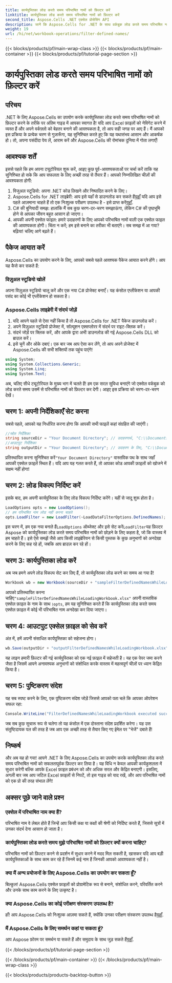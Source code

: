 ```yaml
---
title: कार्यपुस्तिका लोड करते समय परिभाषित नामों को फ़िल्टर करें
linktitle: कार्यपुस्तिका लोड करते समय परिभाषित नामों को फ़िल्टर करें
second_title: Aspose.Cells .NET एक्सेल प्रोसेसिंग API
description: जानें कि Aspose.Cells for .NET के साथ वर्कबुक लोड करते समय परिभाषित नामों को कैसे फ़िल्टर करें। Excel हैंडलिंग को बेहतर बनाने के लिए चरण-दर-चरण मार्गदर्शिका।
weight: 19
url: /hi/net/workbook-operations/filter-defined-names/
---
```


{{< blocks/products/pf/main-wrap-class >}}
{{< blocks/products/pf/main-container >}}
{{< blocks/products/pf/tutorial-page-section >}}

# कार्यपुस्तिका लोड करते समय परिभाषित नामों को फ़िल्टर करें

## परिचय
.NET के लिए Aspose.Cells का उपयोग करके कार्यपुस्तिका लोड करते समय परिभाषित नामों को फ़िल्टर करने के तरीके पर अंतिम गाइड में आपका स्वागत है! यदि आप Excel फ़ाइलों को नेविगेट करने में व्यस्त हैं और अपने वर्कफ़्लो को बेहतर बनाने की आवश्यकता है, तो आप सही जगह पर आए हैं। मैं आपको इस प्रक्रिया के प्रत्येक चरण से गुज़ारूँगा, यह सुनिश्चित करते हुए कि यह यथासंभव आसान और आकर्षक हो। तो, अपना पसंदीदा पेय लें, आराम करें और Aspose.Cells की रोमांचक दुनिया में गोता लगाएँ!
## आवश्यक शर्तें
इससे पहले कि हम अपना ट्यूटोरियल शुरू करें, आइए कुछ पूर्व-आवश्यकताओं पर चर्चा करें ताकि यह सुनिश्चित हो सके कि आप सफलता के लिए अच्छी तरह से तैयार हैं। आपको निम्नलिखित चीज़ों की आवश्यकता होगी:
1. विजुअल स्टूडियो: अपना .NET कोड लिखने और निष्पादित करने के लिए।
2.  Aspose.Cells for .NET लाइब्रेरी: आप इसे यहाँ से डाउनलोड कर सकते हैं[यहाँ](https://releases.aspose.com/cells/net/) यदि आप इसे पहले आज़माना चाहते हैं तो एक निःशुल्क परीक्षण उपलब्ध है - इसे प्राप्त करें[यहाँ](https://releases.aspose.com/).
3. C# की बुनियादी समझ: हालांकि मैं सब कुछ चरण-दर-चरण समझाऊंगा, लेकिन C# की पृष्ठभूमि होने से आपका जीवन बहुत आसान हो जाएगा।
4. आपकी अपनी एक्सेल फाइल: हमारे उदाहरणों के लिए आपको परिभाषित नामों वाली एक एक्सेल फाइल की आवश्यकता होगी। चिंता न करें; हम इसे बनाने का तरीका भी बताएंगे।
सब समझ में आ गया? बढ़िया! चलिए आगे बढ़ते हैं।
## पैकेज आयात करें
Aspose.Cells का उपयोग करने के लिए, आपको सबसे पहले आवश्यक पैकेज आयात करने होंगे। आप यह कैसे कर सकते हैं:
### विज़ुअल स्टूडियो खोलें
अपना विज़ुअल स्टूडियो चालू करें और एक नया C# प्रोजेक्ट बनाएँ। यह कंसोल एप्लीकेशन या आपकी पसंद का कोई भी एप्लीकेशन हो सकता है।
### Aspose.Cells लाइब्रेरी में संदर्भ जोड़ें
1. यदि आपने पहले से ऐसा नहीं किया है तो Aspose.Cells for .NET पैकेज डाउनलोड करें।
2. अपने विज़ुअल स्टूडियो प्रोजेक्ट में, सॉल्यूशन एक्सप्लोरर में संदर्भ पर राइट-क्लिक करें।
3. संदर्भ जोड़ें पर क्लिक करें, और आपके द्वारा अभी डाउनलोड की गई Aspose.Cells DLL को ब्राउज़ करें।
4. इसे चुनें और ओके दबाएं।
एक बार जब आप ऐसा कर लेंगे, तो आप अपने प्रोजेक्ट में Aspose.Cells की सभी शक्तियों तक पहुंच पाएंगे!
```csharp
using System;
using System.Collections.Generic;
using System.Linq;
using System.Text;
```
अब, चलिए सीधे ट्यूटोरियल के मुख्य भाग में चलते हैं! हम एक सरल सुविधा बनाएंगे जो एक्सेल वर्कबुक को लोड करते समय उसमें से परिभाषित नामों को फ़िल्टर कर देगी। आइए इस प्रक्रिया को चरण-दर-चरण देखें।
## चरण 1: अपनी निर्देशिकाएँ सेट करना
सबसे पहले, आपको यह निर्धारित करना होगा कि आपकी सभी फाइलें कहां संग्रहित की जाएंगी।
```csharp
//स्रोत निर्देशिका
string sourceDir = "Your Document Directory"; // उदाहरणार्थ, "C:\\Documents\\ExcelFiles\\"
//आउटपुट निर्देशिका
string outputDir = "Your Document Directory"; // उदाहरण के लिए, "C:\\Documents\\ExcelFiles\\Output\\"
```
 प्रतिस्थापित करना सुनिश्चित करें`"Your Document Directory"` वास्तविक पथ के साथ जहाँ आपकी एक्सेल फ़ाइलें स्थित हैं। यदि आप यह गलत करते हैं, तो आपका कोड आपकी फ़ाइलों को खोजने में सक्षम नहीं होगा!
## चरण 2: लोड विकल्प निर्दिष्ट करें
इसके बाद, हम अपनी कार्यपुस्तिका के लिए लोड विकल्प निर्दिष्ट करेंगे। यहीं से जादू शुरू होता है।
```csharp
LoadOptions opts = new LoadOptions();
// हम परिभाषित नाम लोड नहीं करना चाहते
opts.LoadFilter = new LoadFilter(~LoadDataFilterOptions.DefinedNames);
```
 इस चरण में, हम एक नया बनाते हैं`LoadOptions` ऑब्जेक्ट और इसे सेट करें`LoadFilter`यह फ़िल्टर Aspose को कार्यपुस्तिका लोड करते समय परिभाषित नामों को छोड़ने के लिए कहता है, जो कि वास्तव में हम चाहते हैं। इसे ऐसे समझें जैसे आप किसी लाइब्रेरियन से किसी पुस्तक के कुछ अनुभागों को अनदेखा करने के लिए कह रहे हों, जबकि आप ब्राउज़ कर रहे हों।
## चरण 3: कार्यपुस्तिका लोड करें
अब जब हमने अपने लोड विकल्प सेट कर लिए हैं, तो कार्यपुस्तिका लोड करने का समय आ गया है!
```csharp
Workbook wb = new Workbook(sourceDir + "sampleFilterDefinedNamesWhileLoadingWorkbook.xlsx", opts);
```
 आपको प्रतिस्थापित करना चाहिए`"sampleFilterDefinedNamesWhileLoadingWorkbook.xlsx"` अपनी वास्तविक एक्सेल फ़ाइल के नाम के साथ।`opts`, हम यह सुनिश्चित करते हैं कि कार्यपुस्तिका लोड करते समय एक्सेल फ़ाइल में कोई भी परिभाषित नाम अनदेखा कर दिया जाएगा।
## चरण 4: आउटपुट एक्सेल फ़ाइल को सेव करें
अंत में, हमें अपनी संसाधित कार्यपुस्तिका को सहेजना होगा।
```csharp
wb.Save(outputDir + "outputFilterDefinedNamesWhileLoadingWorkbook.xlsx");
```
यह लाइन हमारी फ़िल्टर की गई कार्यपुस्तिका को एक नई फ़ाइल में सहेजती है। यह एक पेपर जमा करने जैसा है जिसमें आपने अनावश्यक अनुभागों को संशोधित करके वास्तव में महत्वपूर्ण चीज़ों पर ध्यान केंद्रित किया है।
## चरण 5: पुष्टिकरण संदेश
यह सब स्पष्ट करने के लिए, एक पुष्टिकरण संदेश जोड़ें जिससे आपको पता चले कि आपका ऑपरेशन सफल रहा:
```csharp
Console.WriteLine("FilterDefinedNamesWhileLoadingWorkbook executed successfully.");
```
जब सब कुछ सुचारू रूप से चलेगा तो यह कंसोल में एक दोस्ताना संदेश प्रदर्शित करेगा। यह उस संतुष्टिदायक पल की तरह है जब आप एक अच्छी तरह से तैयार किए गए ईमेल पर "भेजें" दबाते हैं!
## निष्कर्ष
और अब यह हो गया! आपने .NET के लिए Aspose.Cells का उपयोग करके कार्यपुस्तिका लोड करते समय परिभाषित नामों को सफलतापूर्वक फ़िल्टर कर लिया है। यह विधि न केवल आपकी कार्यकुशलता में सुधार करेगी बल्कि आपके Excel फ़ाइल प्रबंधन को और अधिक सरल और केंद्रित बनाएगी। इसलिए, अगली बार जब आप जटिल Excel फ़ाइलों से निपटें, तो इस गाइड को याद रखें, और आप परिभाषित नामों को एक प्रो की तरह संभाल लेंगे!
## अक्सर पूछे जाने वाले प्रश्न
### एक्सेल में परिभाषित नाम क्या हैं?  
परिभाषित नाम वे लेबल होते हैं जिन्हें आप किसी कक्ष या कक्षों की श्रेणी को निर्दिष्ट करते हैं, जिससे सूत्रों में उनका संदर्भ देना आसान हो जाता है।
### कार्यपुस्तिका लोड करते समय मुझे परिभाषित नामों को फ़िल्टर क्यों करना चाहिए?  
परिभाषित नामों को फ़िल्टर करने से प्रदर्शन में सुधार करने में मदद मिल सकती है, खासकर यदि आप बड़ी कार्यपुस्तिकाओं के साथ काम कर रहे हैं जिनमें कई नाम हैं जिनकी आपको आवश्यकता नहीं है।
### क्या मैं अन्य प्रयोजनों के लिए Aspose.Cells का उपयोग कर सकता हूँ?  
बिल्कुल! Aspose.Cells एक्सेल फ़ाइलों को प्रोग्रामेटिक रूप से बनाने, संशोधित करने, परिवर्तित करने और उनके साथ काम करने के लिए उत्कृष्ट है।
### क्या Aspose.Cells का कोई परीक्षण संस्करण उपलब्ध है?  
 हाँ! आप Aspose.Cells को निःशुल्क आज़मा सकते हैं, क्योंकि उनका परीक्षण संस्करण उपलब्ध है[यहाँ](https://releases.aspose.com/).
### मैं Aspose.Cells के लिए समर्थन कहां पा सकता हूं?  
आप Aspose फ़ोरम पर समर्थन पा सकते हैं और समुदाय के साथ जुड़ सकते हैं[यहाँ](https://forum.aspose.com/c/cells/9).

{{< /blocks/products/pf/tutorial-page-section >}}

{{< /blocks/products/pf/main-container >}}
{{< /blocks/products/pf/main-wrap-class >}}

{{< blocks/products/products-backtop-button >}}

